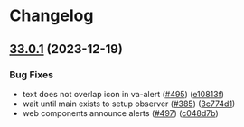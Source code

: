 # Changelog

## [33.0.1](https://github.com/department-of-veterans-affairs/component-library/compare/@department-of-veterans-affairs/component-library-v33.0.0...@department-of-veterans-affairs/component-library-v33.0.1) (2023-12-19)


### Bug Fixes

* text does not overlap icon in va-alert ([#495](https://github.com/department-of-veterans-affairs/component-library/issues/495)) ([e10813f](https://github.com/department-of-veterans-affairs/component-library/commit/e10813f2f64d5e16cf951e202cd0c9348596bf72))
* wait until main exists to setup observer ([#385](https://github.com/department-of-veterans-affairs/component-library/issues/385)) ([3c774d1](https://github.com/department-of-veterans-affairs/component-library/commit/3c774d1111cd440cd1441b424f8175abcd82bc51))
* web components announce alerts ([#497](https://github.com/department-of-veterans-affairs/component-library/issues/497)) ([c048d7b](https://github.com/department-of-veterans-affairs/component-library/commit/c048d7bec2f19a1e2436d819b9999d34bb0e9551))
